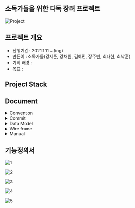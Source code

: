## 소독가들을 위한 다독 장려 프로젝트

![Project](/uploads/3f0820e6940864c1e6acdb894bf2d761/Project.jpg)


## 프로젝트 개요

- 진행기간 : 2021.1.11 ~ (ing)
- 만든이 : 소독가들(강세준, 강채원, 김혜민, 장주빈, 최나현, 최낙훈)
- 기획 배경 : 
- 목표 : 

## Project Stack


## Document
<details>
    <summary> Convention </summary>
    <ul>
        <a href="Document/Convention/Java_Convention.md"><li> Java Convention</li></a>
        <a href="Document/Convention/Vue(Vuex)_Convention.md"><li> Vue(Vuex) Convention</li></a>
    </ul>
</details>
<details>
    <summary> Commit </summary>
    <ul>
        <a href="Document/Commit Rule/Git Commit Rule.md"><li> Git Commit Rule</li></a>
    </ul>
</details>
<details>
    <summary> Data Model </summary>
    <ul>
        <a href="Document/DataModel/MongoDB Data Model(JSON).md"><li> MongoDB Data Model </li></a>
    </ul>
</details>
<details>
    <summary> Wire frame </summary>
    <ul>
        <a href="Document/Wireframe/Project WireFrame Image.md"><li> Wireframe Image </li></a>
    </ul>
</details>
<details>
    <summary> Manual </summary>
    <ul>
        <a href="Document/Manual/manual.md"><li> Manual </li></a>
    </ul>
</details>


## 기능정의서

![1](/uploads/5a5d2da16e1e1b1047e5fe610824bff3/1.png)

![2](/uploads/058e01760f34462ecee4517f5ccaaed7/2.png)

![3](/uploads/f361bfb867ed9b06cc210d84100b292b/3.png)

![4](/uploads/b038d95e20f2177fbe43762be37deed1/4.png)

![5](/uploads/39067c5cfbf5665eb6927574a74cf2d1/5.png)